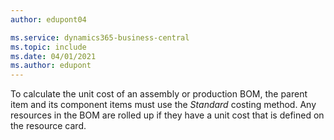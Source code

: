 ```yaml
---
author: edupont04

ms.service: dynamics365-business-central
ms.topic: include
ms.date: 04/01/2021
ms.author: edupont
---
```

To calculate the unit cost of an assembly or production BOM, the parent item and its component items must use the *Standard* costing method. Any resources in the BOM are rolled up if they have a unit cost that is defined on the resource card.

